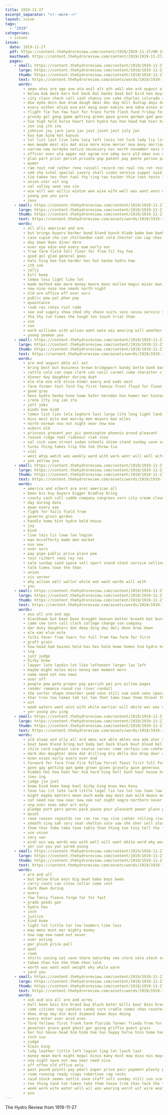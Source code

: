 ```yaml
---
title: 1919-11-27
excerpt_separator: "<!--more-->"
layout: issue
tags:
  - "1919"
categories:
  - issues
issue:
  date: 1919-11-27
  pdf: https://content.thehydroreview.com/content/1919/1919-11-27/HR-1919-11-27.pdf
  masthead: https://content.thehydroreview.com/content/1919/1919-11-27/masthead/HR-1919-11-27.jpg
  pages:
    - small: https://content.thehydroreview.com/content/1919/1919-11-27/small/HR-1919-11-27-01.jpg
      large: https://content.thehydroreview.com/content/1919/1919-11-27/large/HR-1919-11-27-01.jpg
      thumb: https://content.thehydroreview.com/content/1919/1919-11-27/thumbnails/HR-1919-11-27-01.jpg
      text: https://content.thehydroreview.com/assets/words/1919/1919-11-27/HR-1919-11-27-01.txt
      words:
        - aman ates are age ave ata anil alt ath adil ake arb august alas aro all awa ane audie aid army ago arin american and adams alten awe abe andrew
        - below bob beck bers but bank bal banks beat bot bird ben boys bold brewer business babe bane bae blair both boe bet bach bing bonds bertha baptist boi basket back body breath bills bell brought blackwell boss been bring
        - city class check call cash chance con cake charles colorado church can coane county caddo cashier came child company chien cook course come cox corn close chester custer clas
        - dow dyke dorn due drum dough deal dec day dill dunlap days dora davis dollar death
        - every esther elsie eva est ewig even eakins end edna estes ever ene ean
        - flight fie fon few fast for franz forth flesh fund friday fern from favor farm fiers flier fight fly fine friends frum first frank furnish fleeman faye foe folks fan fore florence farlin free falls
        - grundy gol gang game getting green gave grace german gad george good grado garner gorman given grade gens
        - hie high hold horse heart horn hydro has hon head hak hier hamil half heal hume hall harry haye hee hearing hinkle hou hop hamilton hason house hen hom herbert home had him hove heaven held hard
        - ion ing ith ina
        - johnson joy jack jara jan just joint jost july jon
        - koy kan kind ket kansas
        - lor list last live late lacy left louis let luck lady liy living lacey land lucious line less lies little
        - men meade most mis mat mise more mine mercer mua many marriage mount melton mor mom mer matter miller man mester might made mah may miss mighty mai mills much mote mary members missouri male ming miners matar monday
        - narrow new nordyke notice necessary nor north november ness neighbors nora name not neat numbers night now ning
        - officer over ola opper oot ogram ore oday ours old oman ove organ oven off ones
        - plan part prior perish private pop patent pay peete person past pillows pleasant pull proud peden proper price pass pla pel por pork pretty per ports president peed purcell place present pai pin
        - queer
        - ram rest red rather reno russell record ren real ros ret ross rey ree ron regular ris rueben reason reel room
        - sed sho schol special savery shall siden service supper said start school south still score sunday stocks sole sill such sas stent stare short seem sever say stuff saw session sien sur sun state show soren scott seer ser second saga saturday surplus sterling sue son subject shai soe steere stead sickles share style sae sol see square
        - tie taken tes thor taal thy ting tas tucker thie tant testa town trial times the them throw too tow thal than tal tor towns teta tho takes take team teacher tso tee tarry thi truly
        - union uter ust ung
        - val valley veen vee vie
        - wie will war willis winton wee wise wife well was went worn weatherford werk while washington wilson wat week west won wall winegar wentworth with wyatt wait weather welling wish wil wani
        - young yoo you yara
        - zens
    - small: https://content.thehydroreview.com/content/1919/1919-11-27/small/HR-1919-11-27-02.jpg
      large: https://content.thehydroreview.com/content/1919/1919-11-27/large/HR-1919-11-27-02.jpg
      thumb: https://content.thehydroreview.com/content/1919/1919-11-27/thumbnails/HR-1919-11-27-02.jpg
      text: https://content.thehydroreview.com/assets/words/1919/1919-11-27/HR-1919-11-27-02.txt
      words:
        - all alls american and are
        - but brings buyers barber bond blend bunch blade babe bee bank bulls best
        - case cupid che car chittenden cant cold chester can cap ches cure city company chesterfield col
        - day down does diner dere
        - ever eye edie end every eam early ear
        - free farm field fall finer for from fil fey fee
        - good gol glad general goes
        - hals hing hee him harder hes hut henke hydro how
        - ith ink
        - jelly
        - kill keep
        - lemon less light like let
        - made method mae mare money moore mans mullen magic miser man magie more matter
        - new nine nose noe needs north night
        - old ore office off over ours
        - public pow pal phon pay
        - quaintance
        - roub res rates rust rade
        - see sud supply show shed shy shave suits seco sessa service sweet styles sani sid stock soon special sie she ser simon
        - tha thy tut times the tough ton touch trial than
        - use
        - von
        - work williams with wilson want wate wai wearing will weatherford white wells wear winner wonder way was
        - young yeoman you
    - small: https://content.thehydroreview.com/content/1919/1919-11-27/small/HR-1919-11-27-03.jpg
      large: https://content.thehydroreview.com/content/1919/1919-11-27/large/HR-1919-11-27-03.jpg
      thumb: https://content.thehydroreview.com/content/1919/1919-11-27/thumbnails/HR-1919-11-27-03.jpg
      text: https://content.thehydroreview.com/assets/words/1919/1919-11-27/HR-1919-11-27-03.txt
      words:
        - are and august able all ast
        - bring best but business brown bridgeport bandy bette bank banker baby bert bros
        - cattle cole can cope clerk con cecil carmel come character claude cafferty city colony
        - dinner day daughter during duet
        - ele elm ene elk elsie elmer every end eads east
        - farm former fost ford fay first fannie frost floyd for finan fara
        - good gray
        - hens hydro henke hone home hafer herndon hon homer her hinton
        - irene itty ing ian ita
        - jett jobs
        - kinds kee kidd
        - lemon list lies lela leghorn last large life long light land les lone left lyn
        - miss most mile mee murray men moyers man miles
        - north norman nov not night near new now
        - osborn old
        - princess present por pic pennington phoenix proud pleasant
        - reason ridge reel ridenour riek rose
        - sal sick sane street sudan schools shine stand sunday save surplus son star strength smith steffen sale show south scott saturday
        - tures thing takes trip the tok throw tia
        - vial
        - west whip watch was weekly ward with work went will well wife welde white working weather week welding wich
        - yon yellow you
    - small: https://content.thehydroreview.com/content/1919/1919-11-27/small/HR-1919-11-27-04.jpg
      large: https://content.thehydroreview.com/content/1919/1919-11-27/large/HR-1919-11-27-04.jpg
      thumb: https://content.thehydroreview.com/content/1919/1919-11-27/thumbnails/HR-1919-11-27-04.jpg
      text: https://content.thehydroreview.com/assets/words/1919/1919-11-27/HR-1919-11-27-04.txt
      words:
        - america and albert are arel american all
        - been bis buy buyers bigger bradley bring
        - county cash call caddo company congress corn city cream cloud clyde
        - day during date
        - ewan every ean
        - fight for fails field from
        - governo grain gordon
        - handle home hint hydro held house
        - joy
        - kind
        - line leis lis lowe len legion
        - man mccafferty made men market
        - nov new
        - over ours
        - pay pipe public price place pee
        - rest richert reno rey res
        - sale sunday said space sell sport stand stant service selling
        - talk times town the than
        - union
        - vis vernor
        - why wilson well waller white wat want words will with
        - you
    - small: https://content.thehydroreview.com/content/1919/1919-11-27/small/HR-1919-11-27-05.jpg
      large: https://content.thehydroreview.com/content/1919/1919-11-27/large/HR-1919-11-27-05.jpg
      thumb: https://content.thehydroreview.com/content/1919/1919-11-27/thumbnails/HR-1919-11-27-05.jpg
      text: https://content.thehydroreview.com/assets/words/1919/1919-11-27/HR-1919-11-27-05.txt
      words:
        - aso all are and ago
        - blackhawk but been bene brought beeson better breath bet burden body bot bout back
        - came cee corn call clark college chango con company
        - dar duty daughters dat deep ding dey deli done drew down
        - ele ean else este
        - folks fever free fears for full from few farm fer first
        - graft grain
        - how head had haines held has hes hold home homes him hydro hed hard her hud
        - ing
        - just judge
        - kirby know
        - lawyer late landin lot like leftenant larger las left
        - maybe might miles miss money men moment morn
        - name need not now news
        - over off
        - people pow pete proper pay parrish pei pro pillow pages
        - render romance round run river randall
        - she sorter shape shoulder seed soon still sum sank sees space seo send sah sell sar
        - thar tren too taken tah tol ten thet take town them threat the
        - ust
        - week waters want wint with while warrior will white war was watch
        - yer young you ying
    - small: https://content.thehydroreview.com/content/1919/1919-11-27/small/HR-1919-11-27-06.jpg
      large: https://content.thehydroreview.com/content/1919/1919-11-27/large/HR-1919-11-27-06.jpg
      thumb: https://content.thehydroreview.com/content/1919/1919-11-27/thumbnails/HR-1919-11-27-06.jpg
      text: https://content.thehydroreview.com/assets/words/1919/1919-11-27/HR-1919-11-27-06.txt
      words:
        - ald alway and ally all ard amos ace able ables ana ada ater aud are
        - boat been blend bring but body bet back black bout blood beller breeding beat both buck board bil brought
        - chile card captain care course carver come certain coe comfort cour chance choice can cam case car convey
        - dark don daughter done dat drilling dry della din drop door dea december danger does day die debate
        - even esses early every ever end
        - forward fer fare free fire fellow ferret feast first full forth friend face forget from foor floor far fee font fresh fall for
        - gone gay getting gan game grown given gravely gave generous
        - hidden hes how hoot her him hard hing hell hunt hour house hand hea head heaven hero hands haines heard held hoy howd had hydro hold harton
        - ines ing
        - judge jie just
        - know kind keen keep kool kirby king knox kes kosa
        - leve las lit late lard little legal lin lex let loo lean law landing land likely last
        - might maybe matters mean much made may most man mild means men more meri manthe masen morning massa mon
        - not need nas now near new nee nat night negro northern never name nin
        - ong over ones odor ort only
        - pledge part pers peres pack pause pour pleasant power place player pete poe
        - quiet
        - rene reason reynolds run ras ran ray risk rather rolling river ready
        - smooth sing sah sary seat skelton sale saw she sher sell story shook sible sed shall sick speak sharples sion seems side sketch set say secret stick strength sorter stam surgeon such smoke sou stout sood soul supe sil see step sal sat show sus still
        - thom thar tobe take tone table than thing too tiny tell tho track turn tint trip tobacco tick tiss threats then thad tat thousand town throckmorton taken tas tota them todd thick thet ted thi the tool toward tam taste
        - use union
        - very van
        - wish win way words was with well will want white word why worth weare work
        - yer yin you yon yared young
    - small: https://content.thehydroreview.com/content/1919/1919-11-27/small/HR-1919-11-27-07.jpg
      large: https://content.thehydroreview.com/content/1919/1919-11-27/large/HR-1919-11-27-07.jpg
      thumb: https://content.thehydroreview.com/content/1919/1919-11-27/thumbnails/HR-1919-11-27-07.jpg
      text: https://content.thehydroreview.com/assets/words/1919/1919-11-27/HR-1919-11-27-07.txt
      words:
        - are and all
        - but below blue best big beat babe boys been
        - carry coats can close collar come cost
        - dark down during
        - every
        - few fancy fleece forge far for fast
        - grade goods gan
        - hydro has
        - inch
        - justice
        - kind knee
        - light lot little lar low leaders like less
        - may mens must mar mighty money
        - now nap new need not never
        - over outing
        - per plush price pall
        - qual
        - room
        - shirts saving soi save share saturday see store sale stock small serge single special styles sales suits
        - taken than ton the them then talk
        - worth was want wool weight why while warm
        - yard you
    - small: https://content.thehydroreview.com/content/1919/1919-11-27/small/HR-1919-11-27-08.jpg
      large: https://content.thehydroreview.com/content/1919/1919-11-27/large/HR-1919-11-27-08.jpg
      thumb: https://content.thehydroreview.com/content/1919/1919-11-27/thumbnails/HR-1919-11-27-08.jpg
      text: https://content.thehydroreview.com/assets/words/1919/1919-11-27/HR-1919-11-27-08.txt
      words:
        - ask aud aca all are and acres
        - ball been bois bro brand buy black beter bills bear bein broom better button bottom box barer bill back but bros beard balance
        - come citizen cay candies candy corn cradle comes chas counter cates chief can cause cap cash
        - does drop day din dust diamond down days doing
        - every enter ever enid even
        - ford fellows first frank farm florida farmer frieda from for fear full fallin friends farms
        - governor grace good ghost gor going griffin guest grass
        - her hin house head him hide hoe has happy horse hins home hand hydro had
        - inch isa
        - judge
        - klein king
        - ludy leather little left legion ling let lynch last
        - money mean mark might mogul minus many must may miss mis mayo mound much mar miners
        - now night nave not new near need nice
        - off offen old office only
        - past pound points pay pearl paper price pair payment plenty ponds present plump peace peters per public
        - room running ready rings robertson rag rocks
        - said stock seems settle save staff sult sunday still sun scott service see soon saturday set sole small sell seek solid sales spring show
        - ten thing tank ton taken take them texas trim than tack the tho tad
        - week work wife water will wil was wearing worst wit wire weatherford working whan with ways went way well
        - you
---
```


The Hydro Review from 1919-11-27

<!--more-->

